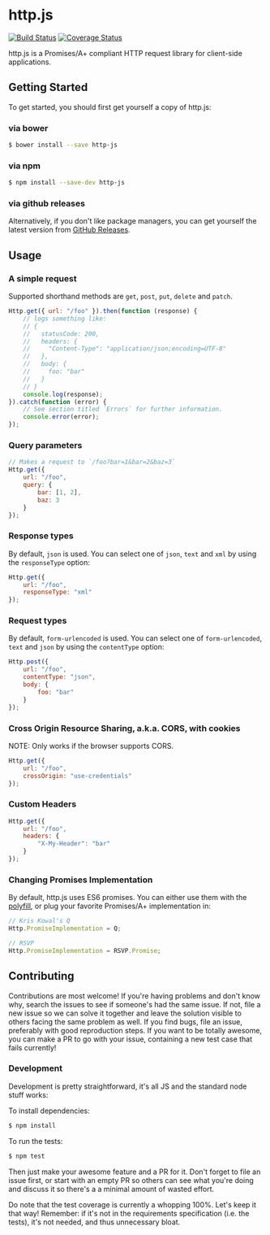# http.js

[![Build Status](https://travis-ci.org/jussi-kalliokoski/http.js.svg)](https://travis-ci.org/jussi-kalliokoski/http.js)
[![Coverage Status](https://img.shields.io/coveralls/jussi-kalliokoski/http.js.svg)](https://coveralls.io/r/jussi-kalliokoski/http.js)

http.js is a Promises/A+ compliant HTTP request library for client-side applications.

## Getting Started

To get started, you should first get yourself a copy of http.js:

### via bower

```sh
$ bower install --save http-js
```

### via npm

```sh
$ npm install --save-dev http-js
```

### via github releases

Alternatively, if you don't like package managers, you can get yourself the latest version from [GitHub Releases](https://github.com/jussi-kalliokoski/http.js/releases).

## Usage

### A simple request

Supported shorthand methods are `get`, `post`, `put`, `delete` and `patch`.

```javascript
Http.get({ url: "/foo" }).then(function (response) {
    // logs something like:
    // {
    //   statusCode: 200,
    //   headers: {
    //     "Content-Type": "application/json;encoding=UTF-8"
    //   },
    //   body: {
    //     foo: "bar"
    //   }
    // }
    console.log(response);
}).catch(function (error) {
    // See section titled `Errors` for further information.
    console.error(error);
});
```

### Query parameters

```javascript
// Makes a request to `/foo?bar=1&bar=2&baz=3`
Http.get({
    url: "/foo",
    query: {
        bar: [1, 2],
        baz: 3
    }
});
```

### Response types

By default, `json` is used. You can select one of `json`, `text` and `xml` by using the `responseType` option:

```javascript
Http.get({
    url: "/foo",
    responseType: "xml"
});
```

### Request types

By default, `form-urlencoded` is used. You can select one of `form-urlencoded`, `text` and `json` by using the `contentType` option:

```javascript
Http.post({
    url: "/foo",
    contentType: "json",
    body: {
        foo: "bar"
    }
});
```

### Cross Origin Resource Sharing, a.k.a. CORS, with cookies

NOTE: Only works if the browser supports CORS.

```javascript
Http.get({
    url: "/foo",
    crossOrigin: "use-credentials"
});
```

### Custom Headers

```javascript
Http.get({
    url: "/foo",
    headers: {
        "X-My-Header": "bar"
    }
});
```

### Changing Promises Implementation

By default, http.js uses ES6 promises. You can either use them with the [polyfill](https://github.com/jakearchibald/es6-promise), or plug your favorite Promises/A+ implementation in:

```javascript
// Kris Kowal's Q
Http.PromiseImplementation = Q;

// RSVP
Http.PromiseImplementation = RSVP.Promise;
```

## Contributing

Contributions are most welcome! If you're having problems and don't know why, search the issues to see if someone's had the same issue. If not, file a new issue so we can solve it together and leave the solution visible to others facing the same problem as well. If you find bugs, file an issue, preferably with good reproduction steps. If you want to be totally awesome, you can make a PR to go with your issue, containing a new test case that fails currently!

### Development

Development is pretty straightforward, it's all JS and the standard node stuff works:

To install dependencies:

```bash
$ npm install
```

To run the tests:

```bash
$ npm test
```

Then just make your awesome feature and a PR for it. Don't forget to file an issue first, or start with an empty PR so others can see what you're doing and discuss it so there's a a minimal amount of wasted effort.

Do note that the test coverage is currently a whopping 100%. Let's keep it that way! Remember: if it's not in the requirements specification (i.e. the tests), it's not needed, and thus unnecessary bloat.
